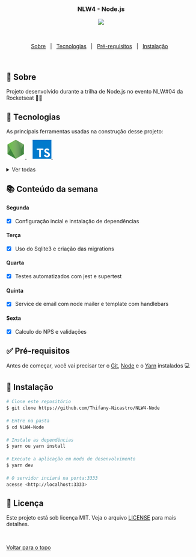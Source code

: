 <div align="center" id="top">
  <h3>NLW4 - Node.js</h3>
  <img height="300"  src="https://www.agenciasole.com.br/blog/wp-content/uploads/2018/01/65.png">

  &#xa0;

</div>

<p align="center">
  <a href="#dart-sobre">Sobre</a> &#xa0; | &#xa0;
  <a href="#rocket-tecnologias">Tecnologias</a> &#xa0; | &#xa0;
  <a href="#white_check_mark-pré-requisitos">Pré-requisitos</a> &#xa0; | &#xa0;
  <a href="#checkered_flag-instalação">Instalação</a> &#xa0;
</p>

<br>

## :dart: Sobre ##

Projeto desenvolvido durante a trilha de Node.js no evento NLW#04 da Rocketseat 🚀💜

## :rocket: Tecnologias ##

As principais ferramentas usadas na construção desse projeto:

<a href="https://nodejs.org/en/">
  <img width="50" title="Nodejs" alt="Typescript" src="https://raw.githubusercontent.com/github/explore/80688e429a7d4ef2fca1e82350fe8e3517d3494d/topics/nodejs/nodejs.png">
</a> &#xa0; &#xa0;

<a href="https://www.typescriptlang.org">
  <img width="50" title="Typescript" alt="Typescript" src="https://raw.githubusercontent.com/github/explore/80688e429a7d4ef2fca1e82350fe8e3517d3494d/topics/typescript/typescript.png">
</a> &#xa0; &#xa0;

<br>
<br>

<details>
  <summary>Ver todas</summary>

  <br>

  * [Node Mailer](https://nodemailer.com/about/)
</details>

## 📚 Conteúdo da semana

#### Segunda

- [x] Configuração incial e instalação de dependências

#### Terça

- [x] Uso do Sqlite3 e criação das migrations

#### Quarta

- [x] Testes automatizados com jest e supertest

#### Quinta

- [x] Service de email com node mailer e template com handlebars

#### Sexta

- [x] Calculo do NPS e validações

## :white_check_mark: Pré-requisitos ##

Antes de começar, você vai precisar ter o [Git](https://git-scm.com), [Node](https://nodejs.org/en/) e o [Yarn](https://yarnpkg.com/) instalados :computer:

## :checkered_flag: Instalação ##

```bash
# Clone este repositório
$ git clone https://github.com/Thifany-Nicastro/NLW4-Node

# Entre na pasta
$ cd NLW4-Node

# Instale as dependências
$ yarn ou yarn install

# Execute a aplicação em modo de desenvolvimento
$ yarn dev

# O servidor inciará na porta:3333
acesse <http://localhost:3333>
```

## :memo: Licença ##

Este projeto está sob licença MIT. Veja o arquivo [LICENSE](LICENSE.md) para mais detalhes.

&#xa0;

<a href="#top">Voltar para o topo</a>
